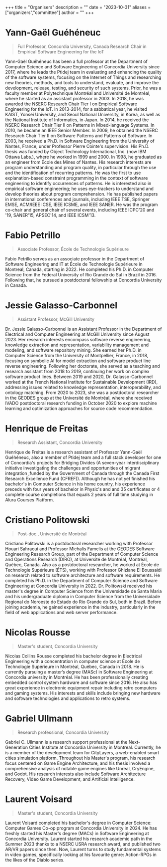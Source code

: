 +++
title = "Organisers"
description = ""
date = "2023-10-31"
aliases = ["organizers","committee"]
author = ""
+++

# Yann-Gaël Guéhéneuc
> Full Professor, Concordia University, Canada Research Chair in Empirical Software Engineering for the IoT

Yann-Gaël Guéhéneuc has been a full professor at the Department of Computer Science and Software Engineering of Concordia University since 2017, where he leads the Ptidej team in evaluating and enhancing the quality of the software systems, focusing on the Internet of Things and researching new theories, methods, and tools to understand, evaluate, and improve the development, release, testing, and security of such systems. Prior, he was a faculty member at Polytechnique Montréal and Université de Montréal, where he started as an assistant professor in 2003. In 2018, he was awarded the NSERC Research Chair Tier I on Empirical Software Engineering for the IoT. In 2013-2014, for a sabbatical year, he visited KAIST, Yonsei University, and Seoul National University, in Korea, as well as the National Institute of Informatics, in Japan. In 2014, he received the NSERC Research Chair Tier II on Patterns in Mixed-language Systems. In 2010, he became an IEEE Senior Member. In 2009, he obtained the NSERC Research Chair Tier II on Software Patterns and Patterns of Software. In 2003, he received a Ph.D. in Software Engineering from the University of Nantes, France, under Professor Pierre Cointe's supervision. His Ph.D. thesis was funded by Object Technology International, Inc. (now IBM Ottawa Labs.), where he worked in 1999 and 2000. In 1998, he graduated as an engineer from École des Mines of Nantes. His research interests are program understanding and program quality, in particular through the use and the identification of recurring patterns. He was the first to use explanation-based constraint programming in the context of software engineering to identify occurrences of patterns. He is interested also in empirical software engineering; he uses eye-trackers to understand and develop theories about program comprehension. He has published papers in international conferences and journals, including IEEE TSE, Springer EMSE, ACM/IEEE ICSE, IEEE ICSME, and IEEE SANER. He was the program co-chair and general chair of several events, including IEEE ICPC'20 and '19, SANER'15, APSEC'14, and IEEE ICSM'13. 

# Fabio Petrillo
> Associate Professor, École de Technologie Supérieure

Fabio Petrillo serves as an associate professor in the Department of Software Engineering and IT at École de Technologie Supérieure in Montreal, Canada, starting in 2022. He completed his Ph.D. in Computer Science from the Federal University of Rio Grande do Sul in Brazil in 2016. Following that, he pursued a postdoctoral fellowship at Concordia University in Canada.

# Jessie Galasso-Carbonnel
> Assistant Professor, McGill University

Dr. Jessie Galasso-Carbonnel is an Assistant Professor in the Department of Electrical and Computer Engineering at McGill University since August 2023. Her research interests encompass software reverse engineering, knowledge extraction and representation, variability management and modeling, and software repository mining.
She earned her Ph.D. in Computer Science from the University of Montpellier, France, in 2018, focusing on symbolic AI for model extraction and software product line reverse engineering. Following her doctorate, she served as a teaching and research assistant from 2018 to 2019, continuing her work on complex software product lines. Between 2019 and 2020, Dr. Galasso-Carbonnel worked at the French National Institute for Sustainable Development (IRD), addressing issues related to knowledge representation, interoperability, and ontology matching.
From 2020 to 2023, she was a postdoctoral researcher in the GEODES group at the Université de Montréal, where she received IVADO postdoctoral research funding in October 2020 to explore machine learning and optimization approaches for source code recommendation.

# Henrique de Freitas
> Research Assistant, Concordia University

Henrique de Freitas is a research assistant of Professor Yann-Gaël Guéhéneuc, also a member of Ptidej team and a full stack developer for one of Concordia's projects for Bridging Divides (A seven-year interdisciplinary initiative investigating the challenges and opportunities of migrant integration ,funded by the Government of Canada through the Canada First Research Excellence Fund (CFREF)).
Although he has not yet finished his bachelor's in Computer Science in his home country, his experience preceds with four years of bachelor in Physic's and and 35 certificates or 4 complete course completions that equals 2 years of full time studying in Alura Courses Platform.

# Cristiano Politowski
> Post-doc., Université de Montréal

Cristiano Politowski is a postdoctoral researcher working with Professor Houari Sahraoui and Professor Michalis Famelis at the GEODES Software Engineering Research Group, part of the Department of Computer Science and Operations Research (DIRO), at Université de Montréal, Montréal, Québec, Canada. Also as a postdoctoral researcher, he worked at École de Technologie Supérieure (ÉTS), working with Professor Ghizlane El Boussaidi on research related to software architecture and software requirements. He completed his Ph.D. in the Department of Computer Science and Software Engineering at Concordia University in 2022. Dr. Politowski received his master's degree in Computer Science from the Universidade de Santa Maria and his undergraduate diploma in Computer Science from the Universidade Regional do Noroeste do Estado do Rio Grande do Sul, both in Brazil. Before joining academia, he gained experience in the industry, particularly in the field of web applications and web server performance.

# Nicolas Rousse
> Master's student, Concordia University

Nicolas Collins Rousse completed his bachelor degree in Electrical Engineering with a concentration in computer science at École de Technologie Supérieure in Montréal, Québec, Canada in 2018. He is currently pursuing a master’s degree (MASc) in Software Engineering at Concordia university in Montréal. He has been professionally creating embedded control system hardware and software since 2016. He also has great experience in electronic equipment repair including retro computers and gaming systems. His interests and skills include bringing new hardware and software technologies and applications to retro systems.

# Gabriel Ullmann
> Research professional, Concordia University

Gabriel C. Ullmann is a research support professional at the Next-Generation Cities Institute at Concordia University in Montreal. Currently, he is a member of the development team for CityLayers, a web-enabled smart cities simulation platform. Throughout his Master's program, his research focus centered on Game Engine Architecture, and his thesis involved a comprehensive analysis of notable game engines like Unreal, CryEngine, and Godot. His research interests also include Software Architecture Recovery, Video Game Development, and Artificial Intelligence.

# Laurent Voisard
> Master's student, Concordia University

Laurent Voisard completed his bachelor's degree in Computer Science: Computer Games Co-op program at Concordia University in 2024. He has freshly started his Master's degree (MACs) in Software Engineering at Concordia University. Laurent started his research academic path in the Summer 2023 thanks to a NSERC USRA research award, and published two AR/VR papers since then. Now, Laurent turns to study fundamental systems in video games, specifically looking at his favourite genre: Action-RPGs in the likes of the Diablo series.
